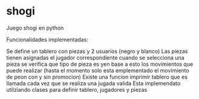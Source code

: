 # shogi
Juego shogi en python

Funcionalidades implementadas:

<p>
Se define un tablero con piezas y 2 usuarios (negro y blanco)
Las piezas tienen asignadas el jugador correspondiente
cuando se selecciona una pieza se verifica que tipo de pieza es yen base a esto los movimientos que puede realizar (hasta el momento solo esta emplementado el movimiento de peon con y sin promocion)
Existe una funcion imprimir tablero que es llamada cada vez que se realiza una jugada valida
Esta implemendato utilziando clases para definir tablero, jugadores y piezas
</p> 